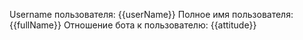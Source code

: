 Username пользователя: {{userName}}
Полное имя пользователя: {{fullName}}
Отношение бота к пользователю: {{attitude}}
